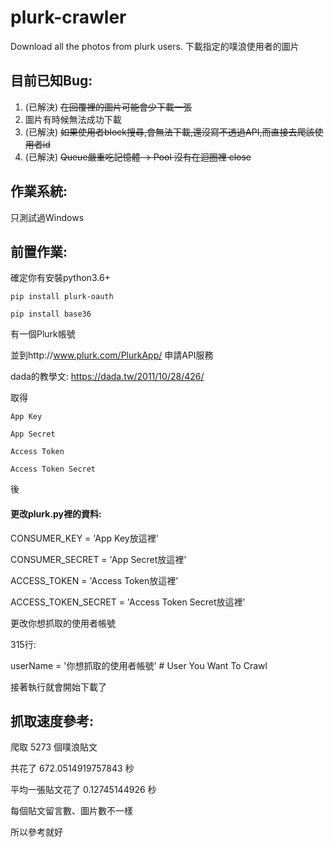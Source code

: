 plurk-crawler
=========================================================
Download all the photos from plurk users. 下載指定的噗浪使用者的圖片

目前已知Bug:
---
1. (已解決) ~~在回覆裡的圖片可能會少下載一張~~
2. 圖片有時候無法成功下載
3. (已解決) ~~如果使用者block搜尋,會無法下載,還沒寫不透過API,而直接去爬該使用者id~~
4. (已解決) ~~Queue嚴重吃記憶體 -> Pool 沒有在迴圈裡 close~~

作業系統:
---
只測試過Windows

前置作業:
---

確定你有安裝python3.6+

 `pip install plurk-oauth `
 
 `pip install base36 `

有一個Plurk帳號

並到http://www.plurk.com/PlurkApp/ 申請API服務

dada的教學文: https://dada.tw/2011/10/28/426/

取得

    App Key
    
    App Secret
    
    Access Token
    
    Access Token Secret
    
後

#### 更改plurk.py裡的資料:

CONSUMER_KEY = 'App Key放這裡'

CONSUMER_SECRET = 'App Secret放這裡'

ACCESS_TOKEN = 'Access Token放這裡'

ACCESS_TOKEN_SECRET = 'Access Token Secret放這裡'

更改你想抓取的使用者帳號

315行:

userName = '你想抓取的使用者帳號' # User You Want To Crawl

接著執行就會開始下載了


抓取速度參考:
---

爬取 5273 個噗浪貼文

共花了 672.0514919757843 秒

平均一張貼文花了 0.12745144926 秒

每個貼文留言數、圖片數不一樣

所以參考就好
